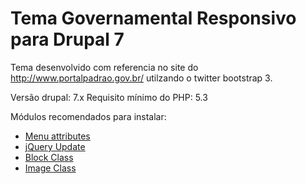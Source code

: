 # Tema Governamental Responsivo para Drupal 7

Tema desenvolvido com referencia no site do http://www.portalpadrao.gov.br/ utilzando o twitter bootstrap 3.

Versão drupal: 7.x
Requisito mínimo do PHP: 5.3

Módulos recomendados para instalar:
<ul>
<li><a href="https://www.drupal.org/project/menu_attributes" target="_blank">Menu attributes</a></li>
<li><a href="https://www.drupal.org/project/jquery_update" target="_blank">jQuery Update</a></li>
<li><a href="https://www.drupal.org/project/block_class" target="_blank">Block Class</a></li>
<li><a href="https://www.drupal.org/project/image_class" target="_blank">Image Class</a></li>
</ul>
